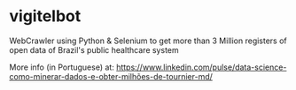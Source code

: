 # vigitelbot
WebCrawler using Python &amp; Selenium to get more than 3 Million registers of open data of Brazil's public healthcare system


More info (in Portuguese) at: https://www.linkedin.com/pulse/data-science-como-minerar-dados-e-obter-milhões-de-tournier-md/
